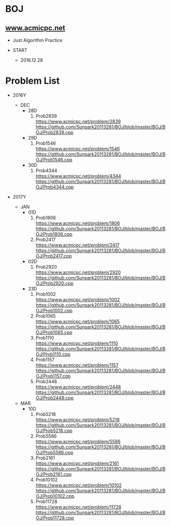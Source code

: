 BOJ
===

www.acmicpc.net </br> 
---------------------
- Just Algorithm Practice

- START </br>
  - 2016.12.28

Problem List
=============
- 2016Y
  - DEC
    - 28D
      1. Prob2839 </br> https://www.acmicpc.net/problem/2839 </br> https://github.com/Sunpark20113281/BOJ/blob/master/BOJ/BOJ/Prob2839.cpp 
    - 29D
      1. Prob1546 </br> https://www.acmicpc.net/problem/1546 </br> https://github.com/Sunpark20113281/BOJ/blob/master/BOJ/BOJ/Prob1546.cpp
    - 30D
      1. Prob4344 </br> https://www.acmicpc.net/problem/4344 </br> https://github.com/Sunpark20113281/BOJ/blob/master/BOJ/BOJ/Prob4344.cpp

- 2017Y
  - JAN
    - 01D
      1. Prob1806 </br> https://www.acmicpc.net/problem/1806 </br> https://github.com/Sunpark20113281/BOJ/blob/master/BOJ/BOJ/Prob1806.cpp
      2. Prob2417 </br> https://www.acmicpc.net/problem/2417 </br> https://github.com/Sunpark20113281/BOJ/blob/master/BOJ/BOJ/Prob2417.cpp
    - 02D
      1. Prob2920 </br> https://www.acmicpc.net/problem/2920 </br> https://github.com/Sunpark20113281/BOJ/blob/master/BOJ/BOJ/Prob2920.cpp
    - 23D
      1. Prob1002 </br> https://www.acmicpc.net/problem/1002 </br> https://github.com/Sunpark20113281/BOJ/blob/master/BOJ/BOJ/Prob1002.cpp
      2. Prob1065 </br> https://www.acmicpc.net/problem/1065 </br> https://github.com/Sunpark20113281/BOJ/blob/master/BOJ/BOJ/Prob1065.cpp
      3. Prob1110 </br> https://www.acmicpc.net/problem/1110 </br> https://github.com/Sunpark20113281/BOJ/blob/master/BOJ/BOJ/Prob1110.cpp
      4. Prob1157 </br> https://www.acmicpc.net/problem/1157 </br> https://github.com/Sunpark20113281/BOJ/blob/master/BOJ/BOJ/Prob1157.cpp
      5. Prob2448 </br> https://www.acmicpc.net/problem/2448 </br> https://github.com/Sunpark20113281/BOJ/blob/master/BOJ/BOJ/Prob2448.cpp
  - MAR
    - 10D
      1. Prob5218 </br> https://www.acmicpc.net/problem/5218 </br> https://github.com/Sunpark20113281/BOJ/blob/master/BOJ/BOJ/Prob5218.cpp
      2. Prob5586 </br> https://www.acmicpc.net/problem/5586 </br> https://github.com/Sunpark20113281/BOJ/blob/master/BOJ/BOJ/Prob5586.cpp
      3. Prob2161 </br> https://www.acmicpc.net/problem/2161 </br> https://github.com/Sunpark20113281/BOJ/blob/master/BOJ/BOJ/Prob2161.cpp
      4. Prob10102 </br> https://www.acmicpc.net/problem/10102 </br> https://github.com/Sunpark20113281/BOJ/blob/master/BOJ/BOJ/Prob10102.cpp
      5. Prob11728 </br> https://www.acmicpc.net/problem/11728 </br> https://github.com/Sunpark20113281/BOJ/blob/master/BOJ/BOJ/Prob11728.cpp


  
